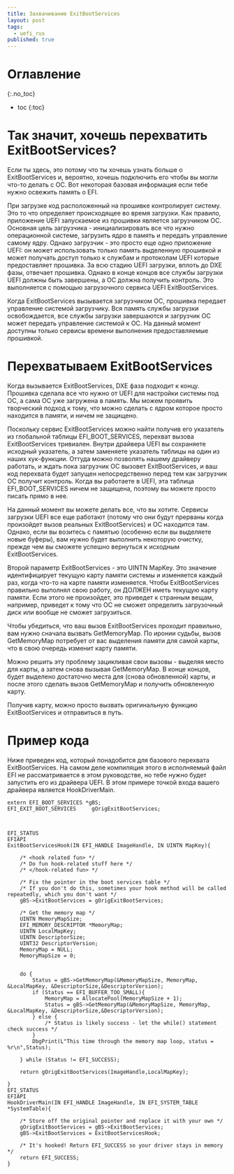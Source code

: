 ```yaml
---
title: Захвачивание ExitBootServices
layout: post
tags:
  - uefi_rus
published: true
---
```


# Оглавление
{:.no_toc}

* toc
{:toc}

# Так значит, хочешь перехватить ExitBootServices?

Если ты здесь, это потому что ты хочешь узнать больше о ExitBootServices и, вероятно, хочешь подключить его чтобы вы могли что-то делать с ОС. Вот некоторая базовая информация если тебе нужно освежить память о EFI.
 
 

При загрузке код расположенный на прошивке контролирует систему. Это то что определяет происходящее во время загрузки. Как правило, приложение UEFI запускаемое из прошивки является загрузчиком ОС. Основная цель загрузчика - инициализировать все что нужно операционной системе, загрузить ядро в память и передать управление самому ядру. Однако загрузчик - это просто еще одно приложение UEFI: он может использовать только память выделенную прошивкой и может получать доступ только к службам и протоколам UEFI которые предоставляет прошивка. За всю стадию UEFI загрузки, вплоть до DXE фазы, отвечает прошивка. Однако в конце концов все службы загрузки UEFI должны быть завершены, а ОС должна получить контроль. Это выполняется с помощью загрузочного сервиса UEFI ExitBootServices.

Когда ExitBootServices вызывается загрузчиком ОС, прошивка передает управление системой загрузчику. Вся память службы загрузки освобождается, все службы загрузки завершаются и загрузчик ОС может передать управление системой к ОС. На данный момент доступны только сервисы времени выполнения предоставляемые прошивкой.

# Перехватываем ExitBootServices

Когда вызывается ExitBootServices, DXE фаза подходит к концу. Прошивка сделала все что нужно от UEFI для настройки системы под ОС, а сама ОС уже загружена в память. Мы можем проявить творческий подход к тому, что можно сделать с ядром которое просто находится в памяти, и ничем не защищено.


Поскольку сервис ExitBootServices можно найти получив его указатель из глобальной таблицы EFI_BOOT_SERVICES, перехват вызова ExitBootServices тривиален. Внутри драйвера UEFI вы сохраняете исходный указатель, а затем заменяете указатель таблицы на один из наших хук-функции. Оттуда можно позволять нашему драйверу работать, и ждать пока загрузчик ОС вызовет ExitBootServices, и ваш код перехвата будет запущен непосредственно перед тем как загрузчик ОС получит контроль. Когда вы работаете в UEFI, эта таблица EFI_BOOT_SERVICES ничем не защищена, поэтому вы можете просто писать прямо в нее.

На данный момент вы можете делать все, что вы хотите. Сервисы загрузки UEFI все еще работают (потому что они будут прерваны когда произойдет вызов реальных ExitBootServices) и ОС находится там. Однако, если вы возитесь с памятью (особенно если вы выделяете новые буферы), вам нужно будет выполнить некоторую очистку, прежде чем вы сможете успешно вернуться к исходным ExitBootServices.


Второй параметр ExitBootServices - это UINTN MapKey. Это значение идентифицирует текущую карту памяти системы и изменяется каждый раз, когда что-то на карте памяти изменяется. Чтобы ExitBootServices правильно выполнял свою работу, он ДОЛЖЕН иметь текущую карту памяти. Если этого не произойдет, это приведет к странным вещам, например, приведет к тому что ОС не сможет определить загрузочный диск или вообще не сможет загрузиться.


Чтобы убедиться, что ваш вызов ExitBootServices проходит правильно, вам нужно сначала вызвать GetMemoryMap. По иронии судьбы, вызов GetMemoryMap потребует от вас выделения памяти для самой карты, что в свою очередь изменит карту памяти.


Можно решить эту проблему зацикливая свои вызовы - выделяя место для карты, а затем снова вызывая GetMemoryMap. В конце концов, будет выделено достаточно места для (снова обновленной) карты, и после этого сделать вызов GetMemoryMap и получить обновленную карту.

Получив карту, можно просто вызвать оригинальную функцию ExitBootServices и отправиться в путь.

# Пример кода

Ниже приведен код, который понадобится для базового перехвата ExitBootServices. На самом деле компиляция этого в исполняемый файл EFI не рассматривается в этом руководстве, но тебе нужно будет запустить его из драйвера UEFI. В этом примере точкой входа вашего драйвера является HookDriverMain.


~~~
extern EFI_BOOT_SERVICES *gBS;
EFI_EXIT_BOOT_SERVICES     gOrigExitBootServices;



EFI_STATUS
EFIAPI
ExitBootServicesHook(IN EFI_HANDLE ImageHandle, IN UINTN MapKey){

	/* <hook related fun> */
	/* Do fun hook-related stuff here */
	/* </hook-related fun> */

	/* Fix the pointer in the boot services table */
	/* If you don't do this, sometimes your hook method will be called repeatedly, which you don't want */
    gBS->ExitBootServices = gOrigExitBootServices;

    /* Get the memory map */
    UINTN MemoryMapSize;
    EFI_MEMORY_DESCRIPTOR *MemoryMap;
    UINTN LocalMapKey;
    UINTN DescriptorSize;
    UINT32 DescriptorVersion;
    MemoryMap = NULL;
    MemoryMapSize = 0;
    
	
    do {  
        Status = gBS->GetMemoryMap(&MemoryMapSize, MemoryMap, &LocalMapKey, &DescriptorSize,&DescriptorVersion);
        if (Status == EFI_BUFFER_TOO_SMALL){
            MemoryMap = AllocatePool(MemoryMapSize + 1);
            Status = gBS->GetMemoryMap(&MemoryMapSize, MemoryMap, &LocalMapKey, &DescriptorSize,&DescriptorVersion);      
        } else {
            /* Status is likely success - let the while() statement check success */
        }
        DbgPrint(L"This time through the memory map loop, status = %r\n",Status);
    
    } while (Status != EFI_SUCCESS);

    return gOrigExitBootServices(ImageHandle,LocalMapKey);

}
EFI_STATUS
EFIAPI
HookDriverMain(IN EFI_HANDLE ImageHandle, IN EFI_SYSTEM_TABLE *SystemTable){

    /* Store off the original pointer and replace it with your own */
    gOrigExitBootServices = gBS->ExitBootServices;
    gBS->ExitBootServices = ExitBootServicesHook;

	/* It's hooked! Return EFI_SUCCESS so your driver stays in memory */
    return EFI_SUCCESS;
}
~~~

